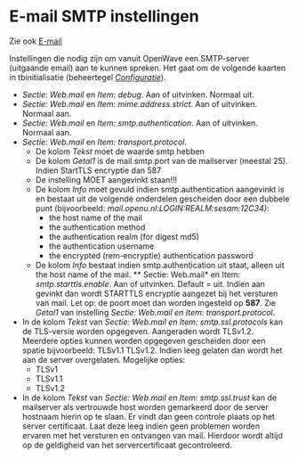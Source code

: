 # E-mail SMTP instellingen

Zie ook [E-mail](/docs/functionaliteiten/email.md)

Instellingen die nodig zijn om vanuit OpenWave een SMTP-server (uitgaande email) aan te kunnen spreken. Het gaat om de volgende kaarten in tbinitialisatie (beheertegel *[Configuratie](/docs/instellen_inrichten/configuratie.md)*).

* *Sectie: Web.mail* en *Item: debug*. Aan of uitvinken. Normaal uit.
* *Sectie: Web.mail* en *Item: mime.address.strict*. Aan of uitvinken. Normaal aan.
* *Sectie: Web.mail* en *Item: smtp.authentication*. Aan of uitvinken. Normaal aan.
* *Sectie: Web.mail* en *Item: transport.protocol*.
  * De kolom *Tekst* moet de waarde smtp hebben
  * De kolom *Getal1* is de mail.smtp.port van de mailserver (meestal 25). Indien StartTLS encryptie dan 587
  * De instelling MOET aangevinkt staan!!!
  * De kolom *Info* moet gevuld indien smtp.authentication aangevinkt is en bestaat uit de volgende onderdelen gescheiden door een dubbele punt (bijvoorbeeld: *mail.openu.nl:LOGIN:REALM:sesam:12C34)*:
    * the host name of the mail
    * the authentication method
    * the authentication realm (for digest md5)
    * the authentication username
    * the encrypted (rem-encryptie) authentication password
  * De kolom *Info* bestaat indien smtp.authentication uit staat, alleen uit the host name of the mail.
  ** Sectie: Web.mail* en Item: *smtp.starttls.enable*. Aan of uitvinken. Default = uit. Indien aan gevinkt dan wordt STARTTLS encryptie aangezet bij het versturen van mail. Let op: de poort moet dan worden ingesteld op **587**. Zie *Getal1* van instelling *Sectie: Web.mail en Item: transport.protocol*.
* In de kolom *Tekst* van *Sectie: Web.mail en Item: smtp.ssl.protocols* kan de TLS-versie worden opgegeven. Aangeraden wordt TLSv1.2. Meerdere opties kunnen worden opgegeven gescheiden door een spatie bijvoorbeeld: TLSv1.1 TLSv1.2. Indien leeg gelaten dan wordt het aan de server overgelaten. Mogelijke opties:
  * TLSv1
  * TLSv1.1
  * TLSv1.2
* In de kolom *Tekst* van *Sectie: Web.mail en Item: smtp.ssl.trust* kan de mailserver als vertrouwde host worden gemarkeerd door de server hostnaam hierin op te slaan. Er vindt dan geen controle plaats op het server certificaat. Laat deze leeg indien geen problemen worden ervaren met het versturen en ontvangen van mail. Hierdoor wordt altijd op de geldigheid van het servercertificaat gecontroleerd.
